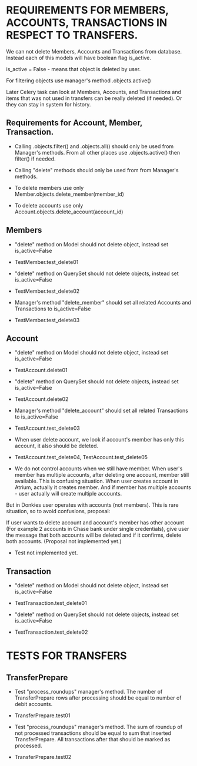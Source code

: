 # REQUIREMENTS FOR MEMBERS, ACCOUNTS, TRANSACTIONS IN RESPECT TO TRANSFERS.
 
We can not delete Members, Accounts and Transactions from database.
Instead each of this models will have boolean flag is_active.

is_active = False - means that object is deleted by user.

For filtering objects use manager's method .objects.active()

Later Celery task can look at Members, Accounts, and Transactions and items that was not used in transfers can be really deleted (if needed). Or they can stay in system for history.

## Requirements for Account, Member, Transaction.

* Calling .objects.filter() and .objects.all() should only be used from Manager's methods. From all other places use .objects.active() then filter() if needed.

* Calling "delete" methods should only be used from from Manager's methods.

* To delete members use only Member.objects.delete_member(member_id)

* To delete accounts use only Account.objects.delete_account(account_id)


## Members

* "delete" method on Model should not delete object, instead set is_active=False
* TestMember.test_delete01

* "delete" method on QuerySet should not delete objects, instead set is_active=False
* TestMember.test_delete02 

* Manager's method "delete_member" should set all related Accounts and Transactions to is_active=False
* TestMember.test_delete03


## Account

* "delete" method on Model should not delete object, instead set is_active=False
* TestAccount.delete01

* "delete" method on QuerySet should not delete objects, instead set is_active=False
* TestAccount.delete02

* Manager's method "delete_account" should set all related Transactions to is_active=False
* TestAccount.test_delete03

* When user delete account, we look if account's member has only this account, it also should be deleted.
* TestAccount.test_delete04, TestAccount.test_delete05

* We do not control accounts when we still have member. When user's member has multiple accounts, after deleting one account, member still available. This is confusing situation. When user creates account in Atrium, actually it creates member. 
And if member has multiple accounts - user actually will create multiple accounts.

But in Donkies user operates with accounts (not members). This is rare situation, so to avoid confusions, proposal:

If user wants to delete account and account's member has other account (For example 2 accounts in Chase bank under single credentials), give user the message that both accounts will be deleted and if it confirms, delete both accounts. (Proposal not implemented yet.)
* Test not implemented yet.



## Transaction

* "delete" method on Model should not delete object, instead set is_active=False
* TestTransaction.test_delete01

* "delete" method on QuerySet should not delete objects, instead set is_active=False
* TestTransaction.test_delete02


# TESTS FOR TRANSFERS


## TransferPrepare

* Test "process_roundups" manager's method. The number of TransferPrepare rows after processing should be equal to number of debit accounts.
* TransferPrepare.test01

* Test "process_roundups" manager's method. The sum of roundup of not processed transactions should be equal to sum that inserted TransferPrepare. All transactions after that should be marked as processed.
* TransferPrepare.test02

